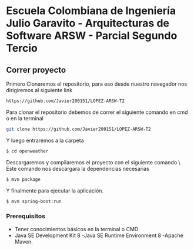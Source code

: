 # Escuela Colombiana de Ingeniería Julio Garavito - Arquitecturas de Software ARSW - Parcial Segundo Tercio

## Correr proyecto

Primero Clonaremos el repositorio, para eso desde nuestro navegador nos dirigiremos al siguiente link

```sh
https://github.com/Javier200151/LOPEZ-ARSW-T2
```

Para clonar el repositorio debemos de correr el siguiente comando en cmd o en la terminal 

```sh
git clone https://github.com/Javier200151/LOPEZ-ARSW-T2
 ```

 Y luego entraremos a la carpeta

```sh
$ cd openweather
 ```
Descargaremos y compilaremos el proyecto con el siguiente comando
\ Este comando nos descargara la dependencias necesarias

 ```sh
$ mvn package
 ```
 Y finalmente para ejecutar la aplicación.

 ```sh
$ mvn spring-boot:run
 ```

### Prerequisitos

* Tener conocimientos básicos en la terminal o CMD
* Java SE Development Kit 8 -Java SE Runtime Environment 8 -Apache Maven.